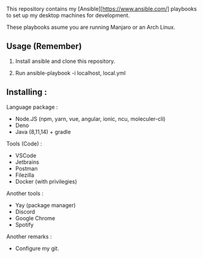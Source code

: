 This repository contains my [Ansible][https://www.ansible.com/] playbooks to set up my desktop machines for development.

These playbooks asume you are running Manjaro or an Arch Linux.

## Usage (Remember)

1. Install ansible and clone this repository.

2. Run ansible-playbook -i localhost, local.yml

## Installing : 

Language package :
- Node.JS (npm, yarn, vue, angular, ionic, ncu, moleculer-cli)
- Deno
- Java (8,11,14) + gradle

Tools (Code) : 
- VSCode
- Jetbrains
- Postman
- Filezilla
- Docker (with privilegies)

Another tools :
- Yay (package manager)
- Discord
- Google Chrome
- Spotify

Another remarks : 
- Configure my git.